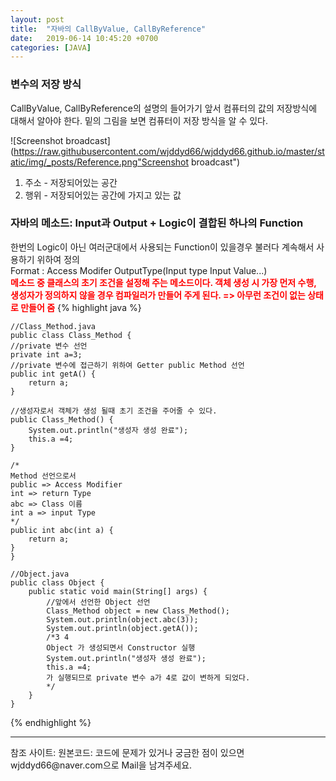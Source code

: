 ```yaml
---
layout: post
title:  "자바의 CallByValue, CallByReference"
date:   2019-06-14 10:45:20 +0700
categories: [JAVA]
---
```


### 변수의 저장 방식  
CallByValue, CallByReference의 설명의 들어가기 앞서 컴퓨터의 값의 저장방식에 대해서 알아야 한다. 밑의 그림을 보면 컴퓨터이 저장 방식을 알 수 있다.

![Screenshot broadcast](https://raw.githubusercontent.com/wjddyd66/wjddyd66.github.io/master/static/img/_posts/Reference.png"Screenshot broadcast")

1. 주소 - 저장되어있는 공간
2. 행위 - 저장되어있는 공간에 가지고 있는 값

### 자바의 메소드: Input과 Output + Logic이 결합된 하나의 Function  
한번의 Logic이 아닌 여러군대에서 사용되는 Function이 있을경우 불러다 계속해서 사용하기 위하여 정의  
Format : Access Modifer OutputType(Input type Input Value...)  
<span style ="color: red">**메소드 중 클래스의 초기 조건을 설정해 주는 메소드이다. 객체 생성 시 가장 먼저 수행, 생성자가 정의하지 않을 경우 컴파일러가 만들어 주게 된다. => 아무런 조건이 없는 상태로 만들어 줌**</span>
{% highlight java %}

	//Class_Method.java
	public class Class_Method {
	//private 변수 선언
	private int a=3;
	//private 변수에 접근하기 위하여 Getter public Method 선언
	public int getA() {
		return a;
	}
	
	//생성자로서 객체가 생성 될때 초기 조건을 주어줄 수 있다.
	public Class_Method() {
		System.out.println("생성자 생성 완료");
		this.a =4;
	}
	
	/*
	Method 선언으로서 
	public => Access Modifier
	int => return Type
	abc => Class 이름 
	int a => input Type
	*/
	public int abc(int a) {
		return a;
	}
	}
	
	//Object.java
	public class Object {
		public static void main(String[] args) {
			//앞에서 선언한 Object 선언
			Class_Method object = new Class_Method();
			System.out.println(object.abc(3));
			System.out.println(object.getA());
			/*3 4
			Object 가 생성되면서 Constructor 실행
			System.out.println("생성자 생성 완료");
			this.a =4;
			가 실행되므로 private 변수 a가 4로 값이 변하게 되었다.
			*/
		}
	}

{% endhighlight %}
<hr>
참조 사이트:<https://sleepyeyes.tistory.com/11>
원본코드: <https://github.com/wjddyd66/JAVA/blob/master/CallByValue_CallByReference.java>
코드에 문제가 있거나 궁금한 점이 있으면 wjddyd66@naver.com으로  Mail을 남겨주세요.


